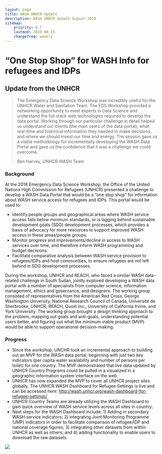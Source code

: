```yaml
---
layout: page
title: WASH UNHCR Update
description: WASH UNHCR Update August 2019
sitemap:
    priority: 0.7
    lastmod: 2019-08-15
    changefreq: weekly
---
```


# “One Stop Shop” for WASH Info for refugees and IDPs 

## Update from the UNHCR

<blockquote>The Emergency Data Science Workshop was incredibly useful for the UNHCR Water and Sanitation Team. The EDS Workshop provided a networking opportunity to meet experts in Data Science and understand the full stack web technologies required to develop the data portal. Working through our particular challenge in detail helped us understand our clients (the main users of the data portal), what real-time and historical information they needed to make decisions, and where we should invest our time and energy. The session gave us a viable methodology for incrementally developing the WASH Data Portal and gave us the confidence that it was a challenge we could overcome.

Ben Harvey, UNHCR WASH Team</blockquote>


### Background
At the 2018 Emergency Data Science Workshop, the Office of the United Nations High Commission for Refugees (UNHCR) presented a challenge to develop a WASH Data Portal that would be a “one stop shop” for information about WASH service access for refugees and IDPs. This portal would be used to:

- Identify people groups and geographical areas where WASH service access falls below minimum standards, or is lagging behind sustainable development goals (SDG) development processes, which provides a basis of advocacy for more resources to support improved WASH access in these areas/people groups. 
- Monitor progress and improvements/decline in access to WASH services over time, and therefore inform WASH programming and budget decisions.
- Facilitate comparative analysis between WASH service provision to refugees/IDPs and host communities, to ensure refugees are not left behind in SDG development processes.

During the workshop, UNHCR and REACH, who faced a similar WASH data-related challenge in South Sudan, jointly explored developing a WASH data portal with a number of specialists from computer science, information management, ethics and governance, and designers. The working group consisted of representatives from the American Red Cross, George Washington University, National Research Council of Canada, Université de Sherbrooke, UNHCR, REACH, Quoin Inc., University of California Irvine, and York University. The working group brought a design thinking approach to the problem, mapping out goals and anti-goals, understanding potential users better, and figuring out what the minimum viable product (MVP) would be able to support operational decision-making. 

### Progress
- Since the workshop, UNCHR took an incremental approach to building out an MVP for the WASH data portal, beginning with just two key indicators (per capita water availability and number of persons per toilet) for one country. The MVP demonstrated that live data updated by UNHCR Country Programs could be pulled in a visualized in a geographic information system interface on the web. 
- UNHCR has now expanded the MVP to cover all UNHCR project sites globally. The UNHCR WASH Dashboard for Refugee Settings is live and can be accessed here: http://wash.unhcr.org/wash-dashboard-for-refugee-settings/
- UNHCR Country Teams are already utilizing the WASH Dashboard to gain quick overview of WASH service levels across all sites in country.
- Next steps for the WASH Dashboard include: 1) Adding in secondary WASH service indicators; 2) integrating Joint Monitoring Programme (JMP) indicators in order to facilitate comparison of refugee/IDP and national coverage figures; 3) integrating other datasets from within UNHCR as well as others; and 4) adding functionality to enable users to download the raw datasets.

<img src="{{ site.baseurl }}/images/UNHCR-Update_image.png" />
